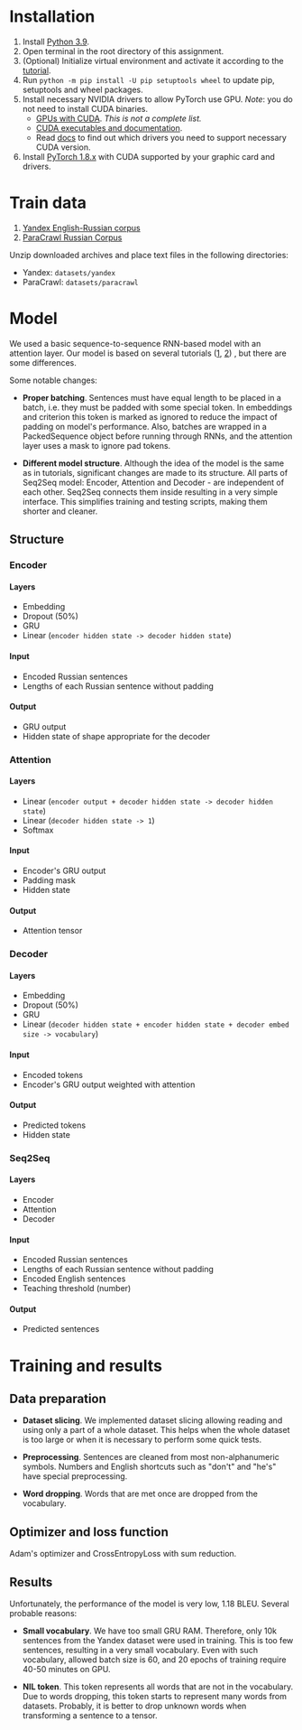 # Installation

1. Install [Python 3.9](https://www.python.org/downloads/).
1. Open terminal in the root directory of this assignment.
1. (Optional) Initialize virtual environment and activate it according to the
   [tutorial](https://docs.python.org/3/library/venv.html).
1. Run `python -m pip install -U pip setuptools wheel` to update pip, setuptools and wheel packages.
1. Install necessary NVIDIA drivers to allow PyTorch use GPU.
   *Note*: you do not need to install CUDA binaries.
    - [GPUs with CUDA](https://developer.nvidia.com/cuda-gpus). *This is not a complete list.*
    - [CUDA executables and documentation](https://developer.nvidia.com/cuda-downloads).
    - Read [docs](https://docs.nvidia.com/cuda/cuda-toolkit-release-notes/index.html)
      to find out which drivers you need to support necessary CUDA version.
1. Install [PyTorch 1.8.x](https://pytorch.org/) with CUDA supported by your graphic card and drivers.

# Train data

1. [Yandex English-Russian corpus](https://translate.yandex.ru/corpus?lang=en)
1. [ParaCrawl Russian Corpus](https://www.paracrawl.eu/)

Unzip downloaded archives and place text files in the following directories:

- Yandex: `datasets/yandex`
- ParaCrawl: `datasets/paracrawl`

# Model

We used a basic sequence-to-sequence RNN-based model with an attention layer. Our model is based on several tutorials
([1](https://pytorch.org/tutorials/intermediate/seq2seq_translation_tutorial.html),
[2](https://github.com/bentrevett/pytorch-seq2seq/blob/master/3%20-%20Neural%20Machine%20Translation%20by%20Jointly%20Learning%20to%20Align%20and%20Translate.ipynb))
, but there are some differences.

Some notable changes:

- **Proper batching**. Sentences must have equal length to be placed in a batch, i.e. they must be padded with some
  special token. In embeddings and criterion this token is marked as ignored to reduce the impact of padding on model's
  performance. Also, batches are wrapped in a PackedSequence object before running through RNNs, and the attention layer
  uses a mask to ignore pad tokens.

- **Different model structure**. Although the idea of the model is the same as in tutorials, significant changes are
  made to its structure. All parts of Seq2Seq model:
  Encoder, Attention and Decoder - are independent of each other. Seq2Seq connects them inside resulting in a very
  simple interface. This simplifies training and testing scripts, making them shorter and cleaner.

## Structure

### Encoder

#### Layers

- Embedding
- Dropout (50%)
- GRU
- Linear (`encoder hidden state -> decoder hidden state`)

#### Input

- Encoded Russian sentences
- Lengths of each Russian sentence without padding

#### Output

- GRU output
- Hidden state of shape appropriate for the decoder

### Attention

#### Layers

- Linear (`encoder output + decoder hidden state -> decoder hidden state`)
- Linear (`decoder hidden state -> 1`)
- Softmax

#### Input

- Encoder's GRU output
- Padding mask
- Hidden state

#### Output

- Attention tensor

### Decoder

#### Layers

- Embedding
- Dropout (50%)
- GRU
- Linear (`decoder hidden state + encoder hidden state + decoder embed size -> vocabulary`)

#### Input

- Encoded tokens
- Encoder's GRU output weighted with attention

#### Output

- Predicted tokens
- Hidden state

### Seq2Seq

#### Layers

- Encoder
- Attention
- Decoder

#### Input

- Encoded Russian sentences
- Lengths of each Russian sentence without padding
- Encoded English sentences
- Teaching threshold (number)

#### Output

- Predicted sentences

# Training and results

## Data preparation

- **Dataset slicing**. We implemented dataset slicing allowing reading and using only a part of a whole dataset. This
  helps when the whole dataset is too large or when it is necessary to perform some quick tests.

- **Preprocessing**. Sentences are cleaned from most non-alphanumeric symbols. Numbers and English shortcuts such as
  "don't" and "he's" have special preprocessing.

- **Word dropping**. Words that are met once are dropped from the vocabulary.

## Optimizer and loss function

Adam's optimizer and CrossEntropyLoss with sum reduction.

## Results

Unfortunately, the performance of the model is very low, 1.18 BLEU. Several probable reasons:

- **Small vocabulary**. We have too small GRU RAM. Therefore, only 10k sentences from the Yandex dataset were used in
  training. This is too few sentences, resulting in a very small vocabulary. Even with such vocabulary, allowed batch
  size is 60, and 20 epochs of training require 40-50 minutes on GPU.

- **NIL token**. This token represents all words that are not in the vocabulary. Due to words dropping, this token
  starts to represent many words from datasets. Probably, it is better to drop unknown words when transforming a
  sentence to a tensor.
